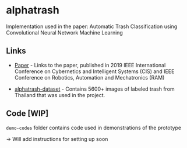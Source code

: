 # alphatrash
Implementation used in the paper: Automatic Trash Classification using Convolutional Neural Network Machine Learning

## Links

- [Paper](https://ieeexplore.ieee.org/document/9095775) - Links to the paper, published in 2019 IEEE International Conference on Cybernetics and Intelligent Systems (CIS) and IEEE Conference on Robotics, Automation and Mechatronics (RAM)

- [alphatrash-dataset](https://github.com/Patipol-BKK/alphatrash-dataset) - Contains 5600+ images of labeled trash from Thailand that was used in the project.

## Code [WIP]
`demo-codes` folder contains code used in demonstrations of the prototype

-> Will add instructions for setting up soon
